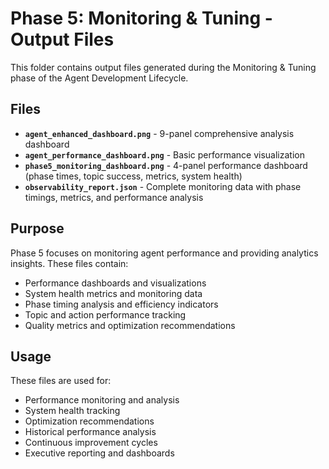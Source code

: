 # Phase 5: Monitoring & Tuning - Output Files

This folder contains output files generated during the Monitoring & Tuning phase of the Agent Development Lifecycle.

## Files

- **`agent_enhanced_dashboard.png`** - 9-panel comprehensive analysis dashboard
- **`agent_performance_dashboard.png`** - Basic performance visualization
- **`phase5_monitoring_dashboard.png`** - 4-panel performance dashboard (phase times, topic success, metrics, system health)
- **`observability_report.json`** - Complete monitoring data with phase timings, metrics, and performance analysis

## Purpose

Phase 5 focuses on monitoring agent performance and providing analytics insights. These files contain:
- Performance dashboards and visualizations
- System health metrics and monitoring data
- Phase timing analysis and efficiency indicators
- Topic and action performance tracking
- Quality metrics and optimization recommendations

## Usage

These files are used for:
- Performance monitoring and analysis
- System health tracking
- Optimization recommendations
- Historical performance analysis
- Continuous improvement cycles
- Executive reporting and dashboards
